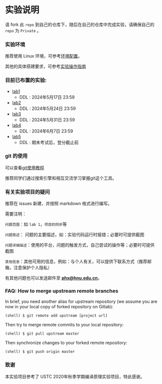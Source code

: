 # 实验说明

请 fork 此 `repo` 到自己的仓库下，随后在自己的仓库中完成实验，请确保自己的 `repo` 为 `Private` 。

### 实验环境

推荐使用 Linux 环境，可参考[环境配置](./Documentations/environments.md)。

其他的具体搭建要求，可参考[实验操作指南](./%E7%BC%96%E8%AF%91%E5%8E%9F%E7%90%86%E5%AE%9E%E9%AA%8Cgitee%E5%B9%B3%E5%8F%B0%E6%8C%87%E5%8D%97.md)

### 目前已布置的实验:

* [lab1](./Documentations/lab1/README.md)
  * DDL : 2024年5月17日 23:59
* [lab2](./Documentations/lab2/README.md)
  * DDL : 2024年5月24日 23:59
* [lab3](./Documentations/lab3/README.md)
  * DDL : 2024年5月31日 23:59
* [lab4](./Documentations/lab4/README.md)
  * DDL : 2024年6月7日 23:59
* [lab5](./Documentations/lab5/README.md)
  * DDL : 期末考试后，登分截止前

### git 的使用

可以查看[git使用教程](./Documentations/git.md)

推荐同学们通过搜索引擎和相互交流学习掌握git这个工具。

### 有关实验项目的疑问

推荐在 issues 新建，并按照 markdown 格式进行编写。

需要注明：

`问题范围`：如 `lab 1`，`项目的同步`等

`问题简述`： 问题的主要描述，如：实验代码运行时报错；必要时可提供截图

`问题详细描述`：使用的平台，问题的触发方式，自己尝试的操作等；必要时可提供截图

`其他信息`：其他可用的信息，例如：与个人有关，可以提供下联系方式（推荐邮箱，注意保护个人隐私）

有其他问题也可以发送邮件至 **phx@hnu.edu.cn**。

### FAQ: How to merge upstream remote branches

In brief, you need another alias for upstream repository (we assume you are now in your local copy of forked repository on Gitlab):

```
(shell) $ git remote add upstream [project url]
```

Then try to merge remote commits to your local repository:

```
(shell) $ git pull upstream master
```

Then synchronize changes to your forked remote repository:

```
(shell) $ git push origin master
```

### 致谢

本实验项目参考了 USTC 2020年秋季学期编译原理实验项目，特此感谢。
